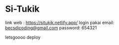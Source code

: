 # Si-Tukik
link web : https://situkik.netlify.app/
login pakai email: becsdicoding@gmail.com password: 654321
 
letsgoooo deploy